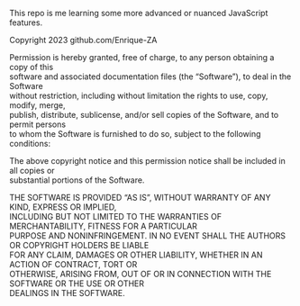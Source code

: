 This repo is me learning some more advanced or nuanced JavaScript features.

Copyright 2023 github.com/Enrique-ZA

Permission is hereby granted, free of charge, to any person obtaining a copy of this      
software and associated documentation files (the “Software”), to deal in the Software      
without restriction, including without limitation the rights to use, copy, modify, merge,     
publish, distribute, sublicense, and/or sell copies of the Software, and to permit persons     
to whom the Software is furnished to do so, subject to the following conditions:     

The above copyright notice and this permission notice shall be included in all copies or     
substantial portions of the Software.     

THE SOFTWARE IS PROVIDED “AS IS”, WITHOUT WARRANTY OF ANY KIND, EXPRESS OR IMPLIED,      
INCLUDING BUT NOT LIMITED TO THE WARRANTIES OF MERCHANTABILITY, FITNESS FOR A PARTICULAR      
PURPOSE AND NONINFRINGEMENT. IN NO EVENT SHALL THE AUTHORS OR COPYRIGHT HOLDERS BE LIABLE     
FOR ANY CLAIM, DAMAGES OR OTHER LIABILITY, WHETHER IN AN ACTION OF CONTRACT, TORT OR      
OTHERWISE, ARISING FROM, OUT OF OR IN CONNECTION WITH THE SOFTWARE OR THE USE OR OTHER     
DEALINGS IN THE SOFTWARE.
